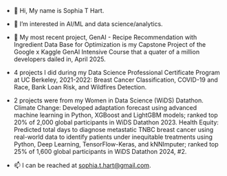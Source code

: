 - 👋 Hi, My name is Sophia T Hart.

- 👀 I’m interested in AI/ML and data science/analytics.

- 🌱 My most recent project, GenAI - Recipe Recommendation with Ingredient Data Base for Optimization is my Capstone Project of the Google x Kaggle GenAI Intensive Course that a quater of a million developers dailed in, April 2025. 
- 4 projects I did during my Data Science Professional Certificate Program at UC Berkeley, 2021-2022: Breast Cancer Classification, COVID-19 and Race, Bank Loan Risk, and Wildfires Detection.
- 2 projects were from my Women in Data Science (WiDS) Datathon. Climate Change: Developed adaptation forecast using advanced machine learning in Python, XGBoost and LightGBM models; ranked top 20% of 2,000 global participants in WiDS Datathon 2023. Health Equity: Predicted total days to diagnose metastatic TNBC breast cancer using real-world data to identify patients under inequitable treatments using Python, Deep Learning, TensorFlow-Keras, and kNNImputer; ranked top 25% of 1,600 global participants in WiDS Datathon 2024, #2.

- 📫 I can be reached at sophia.t.hart@gmail.com.

<!---
SophiaTangHart/SophiaTangHart is a ✨ special ✨ repository because its `README.md` (this file) appears on your GitHub profile.
You can click the Preview link to take a look at your changes.
--->
